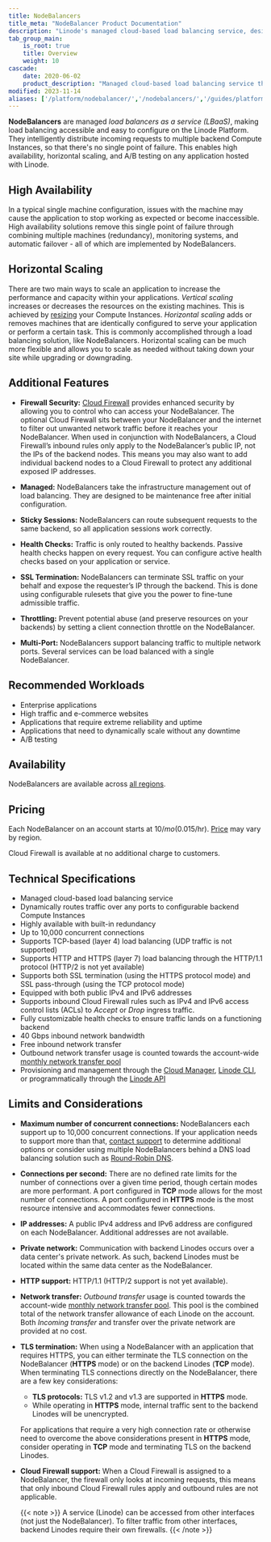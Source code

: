 ```yaml
---
title: NodeBalancers
title_meta: "NodeBalancer Product Documentation"
description: "Linode's managed cloud-based load balancing service, designed to provide high availability and horizontal scaling to any application."
tab_group_main:
    is_root: true
    title: Overview
    weight: 10
cascade:
    date: 2020-06-02
    product_description: "Managed cloud-based load balancing service that provides high availability and horizontal scaling to any application."
modified: 2023-11-14
aliases: ['/platform/nodebalancer/','/nodebalancers/','/guides/platform/nodebalancer/']
---
```


**NodeBalancers** are managed *load balancers as a service (LBaaS)*, making load balancing accessible and easy to configure on the Linode Platform. They intelligently distribute incoming requests to multiple backend Compute Instances, so that there's no single point of failure. This enables high availability, horizontal scaling, and A/B testing on any application hosted with Linode.

## High Availability

In a typical single machine configuration, issues with the machine may cause the application to stop working as expected or become inaccessible. High availability solutions remove this single point of failure through combining multiple machines (redundancy), monitoring systems, and automatic failover - all of which are implemented by NodeBalancers.

## Horizontal Scaling

There are two main ways to scale an application to increase the performance and capacity within your applications. *Vertical scaling* increases or decreases the resources on the existing machines. This is achieved by [resizing](/docs/products/compute/compute-instances/guides/resize/) your Compute Instances. *Horizontal scaling* adds or removes machines that are identically configured to serve your application or perform a certain task. This is commonly accomplished through a load balancing solution, like NodeBalancers. Horizontal scaling can be much more flexible and allows you to scale as needed without taking down your site while upgrading or downgrading.

## Additional Features

- **Firewall Security:** [Cloud Firewall](/docs/products/networking/cloud-firewall/) provides enhanced security by allowing you to control who can access your NodeBalancer. The optional Cloud Firewall sits between your NodeBalancer and the internet to filter out unwanted network traffic before it reaches your NodeBalancer. When used in conjunction with NodeBalancers, a Cloud Firewall’s inbound rules only apply to the NodeBalancer’s public IP, not the IPs of the backend nodes. This means you may also want to add individual backend nodes to a Cloud Firewall to protect any additional exposed IP addresses.

- **Managed:** NodeBalancers take the infrastructure management out of load balancing. They are designed to be maintenance free after initial configuration.

- **Sticky Sessions:** NodeBalancers can route subsequent requests to the same backend, so all application sessions work correctly.

- **Health Checks:** Traffic is only routed to healthy backends. Passive health checks happen on every request. You can configure active health checks based on your application or service.

- **SSL Termination:** NodeBalancers can terminate SSL traffic on your behalf and expose the requester’s IP through the backend. This is done using configurable rulesets that give you the power to fine-tune admissible traffic.

- **Throttling:** Prevent potential abuse (and preserve resources on your backends) by setting a client connection throttle on the NodeBalancer.

- **Multi-Port:** NodeBalancers support balancing traffic to multiple network ports. Several services can be load balanced with a single NodeBalancer.

## Recommended Workloads

- Enterprise applications
- High traffic and e-commerce websites
- Applications that require extreme reliability and uptime
- Applications that need to dynamically scale without any downtime
- A/B testing

## Availability

NodeBalancers are available across [all regions](https://www.linode.com/global-infrastructure/).

## Pricing

Each NodeBalancer on an account starts at $10/mo ($0.015/hr). [Price](https://www.linode.com/pricing/) may vary by region.

Cloud Firewall is available at no additional charge to customers.

## Technical Specifications

- Managed cloud-based load balancing service
- Dynamically routes traffic over any ports to configurable backend Compute Instances
- Highly available with built-in redundancy
- Up to 10,000 concurrent connections
- Supports TCP-based (layer 4) load balancing (UDP traffic is not supported)
- Supports HTTP and HTTPS (layer 7) load balancing through the HTTP/1.1 protocol (HTTP/2 is not yet available)
- Supports both SSL termination (using the HTTPS protocol mode) and SSL pass-through (using the TCP protocol mode)
- Equipped with both public IPv4 and IPv6 addresses
- Supports inbound Cloud Firewall rules such as IPv4 and IPv6 access control lists (ACLs) to *Accept* or *Drop* ingress traffic.
- Fully customizable health checks to ensure traffic lands on a functioning backend
- 40 Gbps inbound network bandwidth
- Free inbound network transfer
- Outbound network transfer usage is counted towards the account-wide [monthly network transfer pool](/docs/products/platform/get-started/guides/network-transfer/)
- Provisioning and management through the [Cloud Manager](https://cloud.linode.com/), [Linode CLI](https://www.linode.com/products/cli/), or programmatically through the [Linode API](https://www.linode.com/products/linode-api/)

## Limits and Considerations

- **Maximum number of concurrent connections:** NodeBalancers each support up to 10,000 concurrent connections. If your application needs to support more than that, [contact support](https://www.linode.com/support/) to determine additional options or consider using multiple NodeBalancers behind a DNS load balancing solution such as [Round-Robin DNS](/docs/guides/setting-up-round-robin-dns/).
- **Connections per second:** There are no defined rate limits for the number of connections over a given time period, though certain modes are more performant. A port configured in **TCP** mode allows for the most number of connections. A port configured in **HTTPS** mode is the most resource intensive and accommodates fewer connections.
- **IP addresses:** A public IPv4 address and IPv6 address are configured on each NodeBalancer. Additional addresses are not available.
- **Private network:** Communication with backend Linodes occurs over a data center's private network. As such, backend Linodes must be located within the same data center as the NodeBalancer.
- **HTTP support:** HTTP/1.1 (HTTP/2 support is not yet available).
- **Network transfer:** *Outbound transfer* usage is counted towards the account-wide [monthly network transfer pool](/docs/products/platform/get-started/guides/network-transfer/). This pool is the combined total of the network transfer allowance of each Linode on the account. Both *Incoming transfer* and transfer over the private network are provided at no cost.
- **TLS termination:** When using a NodeBalancer with an application that requires HTTPS, you can either terminate the TLS connection on the NodeBalancer (**HTTPS** mode) or on the backend Linodes (**TCP** mode). When terminating TLS connections directly on the NodeBalancer, there are a few key considerations:
    - **TLS protocols:** TLS v1.2 and v1.3 are supported in **HTTPS** mode.
    - While operating in **HTTPS** mode, internal traffic sent to the backend Linodes will be unencrypted.

    For applications that require a very high connection rate or otherwise need to overcome the above considerations present in **HTTPS** mode, consider operating in **TCP** mode and terminating TLS on the backend Linodes.

- **Cloud Firewall support:** When a Cloud Firewall is assigned to a NodeBalancer, the firewall only looks at incoming requests, this means that only inbound Cloud Firewall rules apply and outbound rules are not applicable.

    {{< note >}}
    A service (Linode) can be accessed from other interfaces (not just the NodeBalancer). To filter traffic from other interfaces, backend Linodes require their own firewalls.
    {{< /note >}}